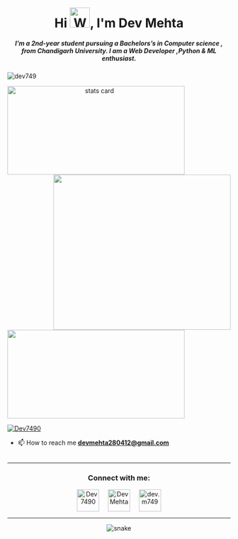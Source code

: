 <h1 align="center">Hi <img src="https://raw.githubusercontent.com/nixin72/nixin72/master/wave.gif" 
    alt="Waving hand animated gif"
    height="45"
    width="45" />, I'm Dev Mehta</h1>
<h5 align="center">
I’m a 2nd-year student pursuing a Bachelors’s in Computer science , from Chandigarh University. I am a Web Developer ,Python & ML enthusiast. 
</h5>
<p align="left"> <img src="https://komarev.com/ghpvc/?username=dev749&label=Profile%20views&color=0e75b6&style=flat" alt="dev749" /> </p>
<p>
<a align= "center" href="https://github.com/dev749">
<img alt= "stats card" height="200px" width="400" src="https://github-readme-streak-stats.herokuapp.com/?user=dev749&theme=radical">
<img align="right" height="350" width="400" src="https://cdn.dribbble.com/users/2238041/screenshots/4763918/working.gif" /> </a>
</p>
<img height="200px" width="400" src="https://github-readme-stats.vercel.app/api?username=dev749&count_private=true&theme=radical&show_icons=true" />

<p align="left"> <a href="https://twitter.com/Dev7490" target="blank"><img src="https://img.shields.io/twitter/follow/Dev7490?style=social" alt="Dev7490" /></a> </p>

- 📫 How to reach me **devmehta280412@gmail.com**
<br><br>
<hr>

<h3 align="center">Connect with me:</h3>
<p align="center">
<a href="https://twitter.com/Dev7490" target="blank"><img align="center" src="https://img.icons8.com/cute-clipart/64/000000/twitter.png" alt="Dev7490" height="50" width="50" /></a> &nbsp;&nbsp;&nbsp;
<a href="https://www.linkedin.com/in/dev-mehta-05930b204/" target="blank"><img align="center" src="https://img.icons8.com/cute-clipart/64/000000/linkedin.png" alt="Dev Mehta" height="50" width="50" /></a>&nbsp;&nbsp;&nbsp;&nbsp;
<a href="https://instagram.com/dev.m749" target="blank"><img align="center" src="https://img.icons8.com/cute-clipart/64/000000/instagram-new.png" alt="dev.m749" height="50" width="50" /></a>
</p>

<hr>

<p align="center">
<img src="https://github.com/dev749/dev749/raw/output/github-contribution-grid-snake.svg" alt="snake"></center>
</p>
